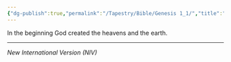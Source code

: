 ```yaml
---
{"dg-publish":true,"permalink":"/Tapestry/Bible/Genesis 1_1/","title":"Genesis 1:1","hide":true,"tags":["bible"],"dgHomeLink":true,"dgShowLocalGraph":true,"dgEnableSearch":true}
---
```


In the beginning God created the heavens and the earth.

---
*New International Version (NIV)*